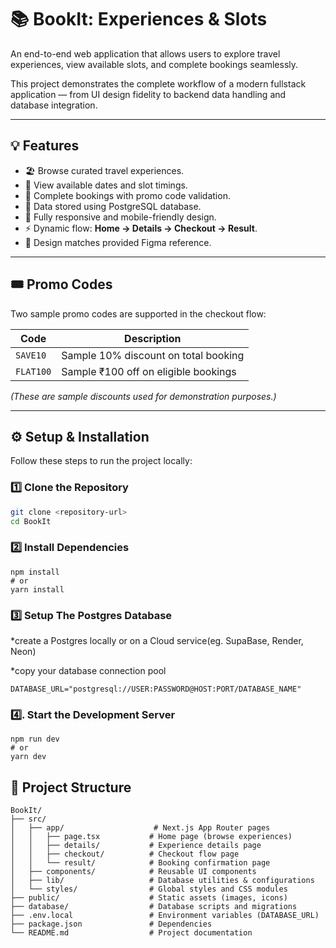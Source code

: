 # 📚 BookIt: Experiences & Slots

An end-to-end web application that allows users to explore travel experiences, view available slots, and complete bookings seamlessly.

This project demonstrates the complete workflow of a modern fullstack application — from UI design fidelity to backend data handling and database integration.

---

## 💡 Features

- 🏖️ Browse curated travel experiences.  
- 📅 View available dates and slot timings.  
- 🛒 Complete bookings with promo code validation.  
- 💾 Data stored using PostgreSQL database.  
- 📱 Fully responsive and mobile-friendly design.  
- ⚡ Dynamic flow: **Home → Details → Checkout → Result**.  
- 🎨 Design matches provided Figma reference.

---

## 🎟️ Promo Codes

Two sample promo codes are supported in the checkout flow:

| Code | Description |
|------|--------------|
| `SAVE10` | Sample 10% discount on total booking |
| `FLAT100` | Sample ₹100 off on eligible bookings |

*(These are sample discounts used for demonstration purposes.)*

---

## ⚙️ Setup & Installation

Follow these steps to run the project locally:

### 1️⃣ Clone the Repository
```bash
git clone <repository-url>
cd BookIt
```

### 2️⃣ Install Dependencies 

```undefined
npm install
# or
yarn install
```

### 3️⃣ Setup The Postgres Database

*create a Postgres locally or on a Cloud service(eg. SupaBase, Render, Neon)

*copy your database connection pool

```undefined
DATABASE_URL="postgresql://USER:PASSWORD@HOST:PORT/DATABASE_NAME"
```


### 4️⃣.	Start the Development Server

```undefined
npm run dev
# or
yarn dev
```

##  📁 Project Structure 

```undefined
BookIt/
├── src/
│   ├── app/                    # Next.js App Router pages
│   │   ├── page.tsx           # Home page (browse experiences)
│   │   ├── details/           # Experience details page
│   │   ├── checkout/          # Checkout flow page
│   │   └── result/            # Booking confirmation page
│   ├── components/            # Reusable UI components
│   ├── lib/                   # Database utilities & configurations
│   └── styles/                # Global styles and CSS modules
├── public/                    # Static assets (images, icons)
├── database/                  # Database scripts and migrations
├── .env.local                 # Environment variables (DATABASE_URL)
├── package.json               # Dependencies
└── README.md                  # Project documentation

```